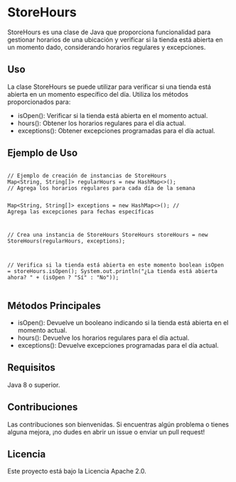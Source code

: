<h1>StoreHours</h1>
<p>StoreHours es una clase de Java que proporciona funcionalidad para gestionar horarios de una ubicación y verificar si la tienda está abierta en un momento dado, considerando horarios regulares y excepciones.</p>

<h2>Uso</h2>
<p>La clase StoreHours se puede utilizar para verificar si una tienda está abierta en un momento específico del día. Utiliza los métodos proporcionados para:</p>

<ul>
  <li>isOpen(): Verificar si la tienda está abierta en el momento actual.</li>
  <li>hours(): Obtener los horarios regulares para el día actual.</li>
  <li>exceptions(): Obtener excepciones programadas para el día actual.</li>
</ul>

<h2>Ejemplo de Uso</h2>
<pre><code>
// Ejemplo de creación de instancias de StoreHours
Map&lt;String, String[]&gt; regularHours = new HashMap&lt;&gt;();
// Agrega los horarios regulares para cada día de la semana

Map&lt;String, String[]&gt; exceptions = new HashMap&lt;&gt;();
// Agrega las excepciones para fechas específicas

// Crea una instancia de StoreHours
StoreHours storeHours = new StoreHours(regularHours, exceptions);

// Verifica si la tienda está abierta en este momento
boolean isOpen = storeHours.isOpen();
System.out.println("¿La tienda está abierta ahora? " + (isOpen ? "Sí" : "No"));
</code></pre>

<h2>Métodos Principales</h2>
<ul>
  <li>isOpen(): Devuelve un booleano indicando si la tienda está abierta en el momento actual.</li>
  <li>hours(): Devuelve los horarios regulares para el día actual.</li>
  <li>exceptions(): Devuelve excepciones programadas para el día actual.</li>
</ul>

<h2>Requisitos</h2>
<p>Java 8 o superior.</p>

<h2>Contribuciones</h2>
<p>Las contribuciones son bienvenidas. Si encuentras algún problema o tienes alguna mejora, ¡no dudes en abrir un issue o enviar un pull request!</p>

<h2>Licencia</h2>
<p>Este proyecto está bajo la Licencia Apache 2.0.</p>
